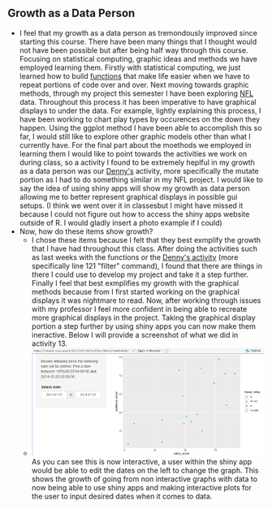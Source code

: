 ## Growth as a Data Person
- I feel that my growth as a data person as tremondously improved since starting this course. There have been many things that I thought would not have been possible but after being half way through this course. Focusing on statistical computing, graphic ideas and methods we have employed learning them. Firstly with statistical computing, we just learned how to build [functions](https://github.com/JADunivan5/activity09-functions-intro/blob/main/activity09-functions-intro.md) that make life easier when we have to repeat portions of code over and over. Next moving towards graphic methods, through my project this semester I have been exploring [NFL](https://github.com/JADunivan5/STA418_Project/blob/main/NFL_Project.Rmd) data. Throughout this process it has been imperative to have graphical displays to under the data. For example, lightly explaining this process, I have been working to chart play types by occurences on the down they happen. Using the ggplot method I have been able to accomplish this so far, I would still like to explore other graphic models other than what I currently have. For the final part about the moethods we employed in learning them I would like to point towards the activities we work on during class, so a activity I found to be extremely heplful in my growth as a data person was our [Denny's](https://github.com/JADunivan5/activity07-joins/blob/main/activity07-joins.Rmd) activity, more specifically the mutate portion as I had to do something similar in my NFL project. I would like to say the idea of using shiny apps will show my growth as data person allowing me to better represent graphical displays in possible gui setups. (I think we went over it in classesbut I might have missed it because I could not figure out how to access the shiny apps website outside of R. I would gladly insert a photo example if I could)
- Now, how do these items show growth?
  - I chose these items because I felt that they best exmplify the growth that I have had throughout this class. After doing the activities such as last weeks with the functions or the [Denny's activity](https://github.com/JADunivan5/activity07-joins/blob/main/activity07-joins.Rmd) (more specifically line 121 "filter" command), I found that there are things in there I could use to develop my project and take it a step further. Finally I feel that best exmplifies my growth with the graphical methods because from I first started working on the graphical displays it was nightmare to read. Now, after working through issues with my professor I feel more confident in being able to recreate more graphical displays in the project. Taking the graphical display portion a step further by using shiny apps you can now make them ineractive. Below I will provide a screenshot of what we did in activity 13.
  - ![alt text](ShinyAppEx.png "Title")  
As you can see this is now interactive, a user within the shiny app would be able to edit the dates on the left to change the graph. This shows the growth of going from non interactive graphs with data to now being able to use shiny apps and making interactive plots for the user to input desired dates when it comes to data. 
